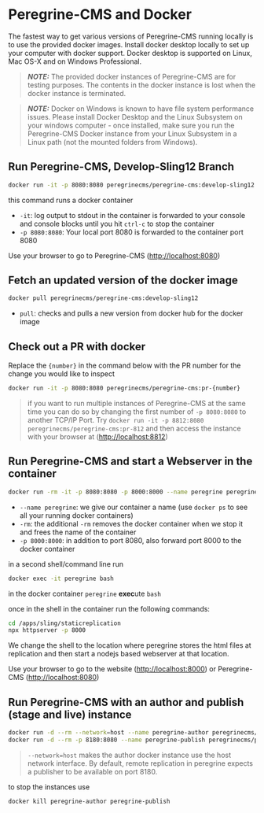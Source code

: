 # Peregrine-CMS and Docker

The fastest way to get various versions of Peregrine-CMS running locally is to use the provided docker images. Install docker desktop locally to set up your computer with docker support.
Docker desktop is supported on Linux, Mac OS-X and on Windows Professional.

> **_NOTE:_** The provided docker instances of Peregrine-CMS are for testing purposes. The contents in the docker instance is lost
when the docker instance is terminated.

> **_NOTE:_** Docker on Windows is known to have file system performance issues. Please install Docker Desktop and the Linux Subsystem
on your windows computer - once installed, make sure you run the Peregrine-CMS Docker instance from your Linux Subsystem in a
Linux path (not the mounted folders from Windows).

## Run Peregrine-CMS, Develop-Sling12 Branch

```bash
docker run -it -p 8080:8080 peregrinecms/peregrine-cms:develop-sling12
```

this command runs a docker container

- `-it`: log output to stdout in the container is forwarded to your console and console blocks until you hit `ctrl-c` to stop the container
- `-p 8080:8080`: Your local port 8080 is forwarded to the container port 8080

Use your browser to go to Peregrine-CMS (<http://localhost:8080>)

## Fetch an updated version of the docker image

```bash
docker pull peregrinecms/peregrine-cms:develop-sling12
```

- `pull`: checks and pulls a new version from docker hub for the docker image

## Check out a PR with docker

Replace the `{number}` in the command below with the PR number for the change you would like to inspect

```bash
docker run -it -p 8080:8080 peregrinecms/peregrine-cms:pr-{number}
```

> if you want to run multiple instances of Peregrine-CMS at the same time you can do so by changing the first number of `-p 8080:8080` to another TCP/IP Port. Try `docker run -it -p 8812:8080 peregrinecms/peregrine-cms:pr-812` and then access the instance with your browser at (<http://localhost:8812>)

## Run Peregrine-CMS and start a Webserver in the container

```bash
docker run -rm -it -p 8080:8080 -p 8000:8000 --name peregrine peregrinecms/peregrine-cms:develop-sling12
```

- `--name peregrine`: we give our container a name (use `docker ps` to see all your running docker containers)
- `-rm`: the additional `-rm` removes the docker container when we stop it and frees the name of the container
- `-p 8000:8000`: in addition to port 8080, also forward port 8000 to the docker container

in a second shell/command line run

```bash
docker exec -it peregrine bash
```

in the docker container `peregrine` **exec**ute `bash`

once in the shell in the container run the following commands:

```bash
cd /apps/sling/staticreplication
npx httpserver -p 8000
```

We change the shell to the location where peregrine stores the html files at replication and then start a nodejs based webserver at that location.

Use your browser to go to the website (<http://localhost:8000>) or Peregrine-CMS (<http://localhost:8080>)

## Run Peregrine-CMS with an author and publish (stage and live) instance

```bash
docker run -d --rm --network=host --name peregrine-author peregrinecms/peregrine-cms-author:develop-sling12
docker run -d --rm -p 8180:8080 --name peregrine-publish peregrinecms/peregrine-cms-publish:develop-sling12
```

> `--network=host` makes the author docker instance use the host
network interface. By default, remote replication in peregrine 
expects a publisher to be available on port 8180.

to stop the instances use

```bash
docker kill peregrine-author peregrine-publish
```
